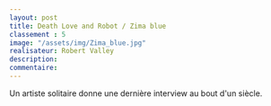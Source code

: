 ```yaml
---
layout: post
title: Death Love and Robot / Zima blue
classement : 5
image: "/assets/img/Zima_blue.jpg"
realisateur: Robert Valley
description:
commentaire:
---
```

Un artiste solitaire donne une dernière interview au bout d'un siècle.
